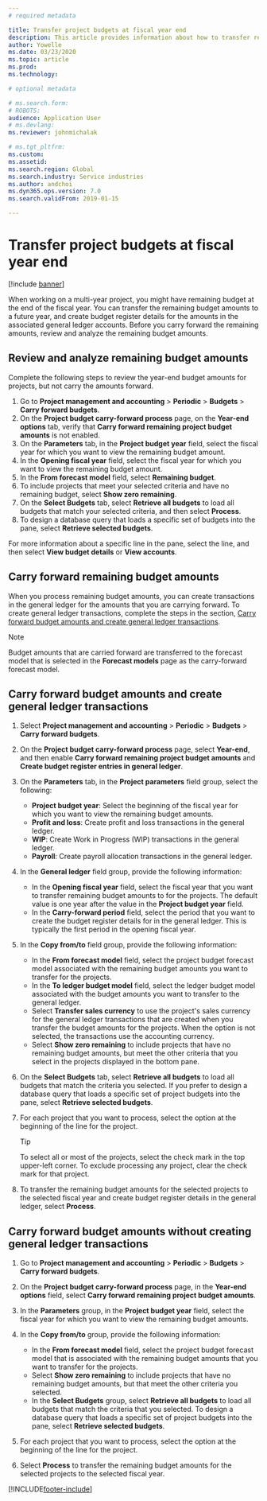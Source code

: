 ```yaml
---
# required metadata

title: Transfer project budgets at fiscal year end
description: This article provides information about how to transfer remaining budget amounts to future years and create budget register details. 
author: Yowelle
ms.date: 03/23/2020
ms.topic: article
ms.prod: 
ms.technology: 

# optional metadata

# ms.search.form: 
# ROBOTS: 
audience: Application User
# ms.devlang: 
ms.reviewer: johnmichalak

# ms.tgt_pltfrm: 
ms.custom: 
ms.assetid: 
ms.search.region: Global
ms.search.industry: Service industries
ms.author: andchoi
ms.dyn365.ops.version: 7.0
ms.search.validFrom: 2019-01-15

---
```


# Transfer project budgets at fiscal year end

[!include [banner](../includes/banner.md)]

When working on a multi-year project, you might have remaining budget at the end of the fiscal year. You can transfer the remaining budget amounts to a future year, and create budget register details for the amounts in the associated general ledger accounts. Before you carry forward the remaining amounts, review and analyze the remaining budget amounts.

## Review and analyze remaining budget amounts

Complete the following steps to review the year-end budget amounts for projects, but not carry the amounts forward.

1. Go to **Project management and accounting** > **Periodic** > **Budgets** > **Carry forward budgets**. 
2. On the **Project budget carry-forward process** page, on the **Year-end options** tab, verify that **Carry forward remaining project budget amounts** is not enabled.
3. On the **Parameters** tab, in the **Project budget year** field, select the fiscal year for which you want to view the remaining budget amount. 
4. In the **Opening fiscal year** field, select the fiscal year for which you want to view the remaining budget amount. 
5. In the **From forecast model** field, select **Remaining budget**. 
6. To include projects that meet your selected criteria and have no remaining budget, select **Show zero remaining**.  
7. On the **Select Budgets** tab, select **Retrieve all budgets** to load all budgets that match your selected criteria, and then select **Process**. 
8. To design a database query that loads a specific set of budgets into the pane, select **Retrieve selected budgets**.

For more information about a specific line in the pane, select the line, and then select **View budget details** or **View accounts**.

## Carry forward remaining budget amounts 

When you process remaining budget amounts, you can create transactions in the general ledger for the amounts that you are carrying forward. To create general ledger transactions, complete the steps in the section, [Carry forward budget amounts and create general ledger transactions](#carry-forward). 

> [!NOTE]
> Budget amounts that are carried forward are transferred to the forecast model that is selected in the **Forecast models** page as the carry-forward forecast model.  

## <a name="carry-forward"></a>Carry forward budget amounts and create general ledger transactions

1.  Select **Project management and accounting** > **Periodic** > **Budgets** > **Carry forward budgets**. 
2. On the **Project budget carry-forward process** page, select **Year-end**, and then enable **Carry forward remaining project budget amounts** and **Create budget register entries in general ledger**. 
3. On the **Parameters** tab, in the **Project parameters** field group, select the following:

   - **Project budget year**: Select the beginning of the fiscal year for which you want to view the remaining budget amounts. 
   - **Profit and loss**: Create profit and loss transactions in the general ledger. 
   -  **WIP**: Create Work in Progress (WIP) transactions in the general ledger.
   -  **Payroll**: Create payroll allocation transactions in the general ledger. 

5. In the **General ledger** field group, provide the following information: 

   - In the **Opening fiscal year** field, select the fiscal year that you want to transfer remaining budget amounts to for the projects. The default value is one year after the value in the **Project budget year** field.
   -  In the **Carry-forward period** field, select the period that you want to create the budget register details for in the general ledger. This is typically the first period in the opening fiscal year.

6. In the **Copy from/to** field group, provide the following information:

   - In the **From forecast model** field, select the project budget forecast model associated with the remaining budget amounts you want to transfer for the projects. 
   - In the **To ledger budget model** field, select the ledger budget model associated with the budget amounts you want to transfer to the general ledger. 
   -  Select **Transfer sales currency** to use the project's sales currency for the general ledger transactions that are created when you transfer the budget amounts for the projects. When the option is not selected, the transactions use the accounting currency. 
   -  Select **Show zero remaining** to include projects that have no remaining budget amounts, but meet the other criteria that you select in the projects displayed in the bottom pane.

7. On the **Select Budgets** tab, select **Retrieve all budgets** to load all budgets that match the criteria you selected. If you prefer to design a database query that loads a specific set of project budgets into the pane, select **Retrieve selected budgets**.
8. For each project that you want to process, select the option at the beginning of the line for the project.

    > [!TIP]
    > To select all or most of the projects, select the check mark in the top upper-left corner. To exclude processing any project, clear the check mark for that project.

9. To transfer the remaining budget amounts for the selected projects to the selected fiscal year and create budget register details in the general ledger, select **Process**.

## Carry forward budget amounts without creating general ledger transactions

1. Go to **Project management and accounting** > **Periodic** > **Budgets** > **Carry forward budgets**.
2. On the **Project budget carry-forward process** page, in the **Year-end options** field, select **Carry forward remaining project budget amounts**.
3. In the **Parameters** group, in the **Project budget year** field, select the fiscal year for which you want to view the remaining budget amounts.
4. In the **Copy from/to** group, provide the following information:

   - In the **From forecast model** field, select the project budget forecast model that is associated with the remaining budget amounts that you want to transfer for the projects. 
   - Select **Show zero remaining** to include projects that have no remaining budget amounts, but that meet the other criteria you selected.
   - In the **Select Budgets** group, select **Retrieve all budgets** to load all budgets that match the criteria that you selected. To design a database query that loads a specific set of project budgets into the pane, select **Retrieve selected budgets**.

5. For each project that you want to process, select the option at the beginning of the line for the project. 
6. Select **Process** to transfer the remaining budget amounts for the selected projects to the selected fiscal year.



[!INCLUDE[footer-include](../includes/footer-banner.md)]
